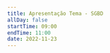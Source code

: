 ```yaml
---
title: Apresentação Tema - SGBD
allDay: false
startTime: 09:00
endTime: 11:00
date: 2022-11-23
---
```

